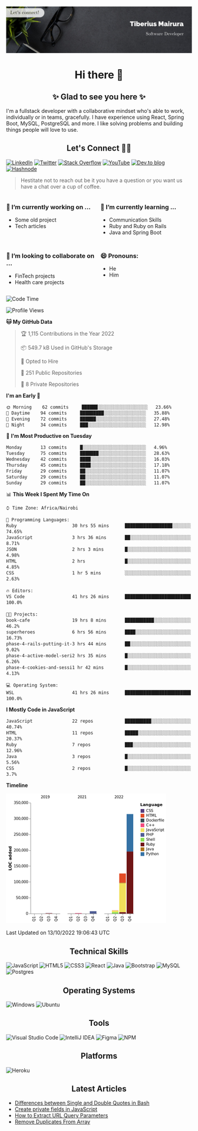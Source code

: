 ![cover-image](assets/images/banner.jpg)

<h1 align="center">
 Hi there 👋
</h1>

<h2 align="center"> ✨ Glad to see you here ✨ </h2>

I'm a fullstack developer with a collaborative mindset who's able to work, individually or in teams, gracefully. I have experience using React, Spring Boot, MySQL, PostgreSQL and more. I like solving problems and building things people will love to use.

<h2 align="center"> Let's Connect 🤝🏾 </h2>

[![LinkedIn](https://img.shields.io/badge/linkedin-%230077B5.svg?style=for-the-badge&logo=linkedin&logoColor=white)](https://www.linkedin.com/in/tiberius-mairura/) [![Twitter](https://img.shields.io/badge/Twitter-%231DA1F2.svg?style=for-the-badge&logo=Twitter&logoColor=white)](https://twitter.com/hermit_tiberius) [![Stack Overflow](https://img.shields.io/badge/-Stackoverflow-FE7A16?style=for-the-badge&logo=stack-overflow&logoColor=white)](https://stackoverflow.com/users/11869442/tiberius) [![YouTube](https://img.shields.io/badge/YouTube-%23FF0000.svg?style=for-the-badge&logo=YouTube&logoColor=white)](https://www.youtube.com/channel/UCEyv3oMzvLUv6tGs9KD_S_A) [![Dev.to blog](https://img.shields.io/badge/dev.to-0A0A0A?style=for-the-badge&logo=dev.to&logoColor=white)](https://dev.to/hermitex) [![Hashnode](https://img.shields.io/badge/Hashnode-2962FF?style=for-the-badge&logo=hashnode&logoColor=white)](https://hashnode.com/@hermitex)

> Hestitate not to reach out be it you have a question or you want us have a chat over a cup of coffee.

<div style="display: grid; gap: 0.5rem; grid-template-columns: repeat(2, 1fr);">

<div>

<h3>🔭  I’m currently working on ...</h3>

- Some old project
- Tech articles

</div>

<div>

<h3>🌱 I’m currently learning ...</h3>

- Communication Skills
- Ruby and Ruby on Rails
- Java and Spring Boot

</div>

<div>
<h3>👯 I’m looking to collaborate on ...</h3>

- FinTech projects
- Health care projects

</div>

<div>
<h3>😄 Pronouns:</h3>

- He
- Him
  
</div>

</div>

<!--START_SECTION:waka-->
![Code Time](http://img.shields.io/badge/Code%20Time-606%20hrs%203%20mins-blue)

![Profile Views](http://img.shields.io/badge/Profile%20Views-41-blue)

**🐱 My GitHub Data** 

> 🏆 1,115 Contributions in the Year 2022
 > 
> 📦 549.7 kB Used in GitHub's Storage 
 > 
> 💼 Opted to Hire
 > 
> 📜 251 Public Repositories 
 > 
> 🔑 8 Private Repositories  
 > 
**I'm an Early 🐤** 

```text
🌞 Morning    62 commits     ██████░░░░░░░░░░░░░░░░░░░   23.66% 
🌆 Daytime    94 commits     █████████░░░░░░░░░░░░░░░░   35.88% 
🌃 Evening    72 commits     ██████░░░░░░░░░░░░░░░░░░░   27.48% 
🌙 Night      34 commits     ███░░░░░░░░░░░░░░░░░░░░░░   12.98%

```
📅 **I'm Most Productive on Tuesday** 

```text
Monday       13 commits     █░░░░░░░░░░░░░░░░░░░░░░░░   4.96% 
Tuesday      75 commits     ███████░░░░░░░░░░░░░░░░░░   28.63% 
Wednesday    42 commits     ████░░░░░░░░░░░░░░░░░░░░░   16.03% 
Thursday     45 commits     ████░░░░░░░░░░░░░░░░░░░░░   17.18% 
Friday       29 commits     ██░░░░░░░░░░░░░░░░░░░░░░░   11.07% 
Saturday     29 commits     ██░░░░░░░░░░░░░░░░░░░░░░░   11.07% 
Sunday       29 commits     ██░░░░░░░░░░░░░░░░░░░░░░░   11.07%

```


📊 **This Week I Spent My Time On** 

```text
⌚︎ Time Zone: Africa/Nairobi

💬 Programming Languages: 
Ruby                     30 hrs 55 mins      ██████████████████░░░░░░░   74.65% 
JavaScript               3 hrs 36 mins       ██░░░░░░░░░░░░░░░░░░░░░░░   8.71% 
JSON                     2 hrs 3 mins        █░░░░░░░░░░░░░░░░░░░░░░░░   4.98% 
HTML                     2 hrs               █░░░░░░░░░░░░░░░░░░░░░░░░   4.85% 
CSS                      1 hr 5 mins         ░░░░░░░░░░░░░░░░░░░░░░░░░   2.63%

🔥 Editors: 
VS Code                  41 hrs 26 mins      █████████████████████████   100.0%

🐱‍💻 Projects: 
book-cafe                19 hrs 8 mins       ███████████░░░░░░░░░░░░░░   46.2% 
superheroes              6 hrs 56 mins       ████░░░░░░░░░░░░░░░░░░░░░   16.73% 
phase-4-rails-putting-it-3 hrs 44 mins       ██░░░░░░░░░░░░░░░░░░░░░░░   9.02% 
phase-4-active-model-seri2 hrs 35 mins       █░░░░░░░░░░░░░░░░░░░░░░░░   6.26% 
phase-4-cookies-and-sessi1 hr 42 mins        █░░░░░░░░░░░░░░░░░░░░░░░░   4.13%

💻 Operating System: 
WSL                      41 hrs 26 mins      █████████████████████████   100.0%

```

**I Mostly Code in JavaScript** 

```text
JavaScript               22 repos            ██████████░░░░░░░░░░░░░░░   40.74% 
HTML                     11 repos            █████░░░░░░░░░░░░░░░░░░░░   20.37% 
Ruby                     7 repos             ███░░░░░░░░░░░░░░░░░░░░░░   12.96% 
Java                     3 repos             █░░░░░░░░░░░░░░░░░░░░░░░░   5.56% 
CSS                      2 repos             █░░░░░░░░░░░░░░░░░░░░░░░░   3.7%

```


**Timeline**

![Chart not found](https://raw.githubusercontent.com/hermitex/hermitex/main/charts/bar_graph.png) 


 Last Updated on 13/10/2022 19:06:43 UTC
<!--END_SECTION:waka-->

<h2 align="center"> Technical Skills </h2>

![JavaScript](https://img.shields.io/badge/javascript-%23323330.svg?style=for-the-badge&logo=javascript&logoColor=%23F7DF1E) ![HTML5](https://img.shields.io/badge/html5-%23E34F26.svg?style=for-the-badge&logo=html5&logoColor=white) ![CSS3](https://img.shields.io/badge/css3-%231572B6.svg?style=for-the-badge&logo=css3&logoColor=white) ![React](https://img.shields.io/badge/react-%2320232a.svg?style=for-the-badge&logo=react&logoColor=%2361DAFB) ![Java](https://img.shields.io/badge/java-%23ED8B00.svg?style=for-the-badge&logo=java&logoColor=white) ![Bootstrap](https://img.shields.io/badge/bootstrap-%23563D7C.svg?style=for-the-badge&logo=bootstrap&logoColor=white) ![MySQL](https://img.shields.io/badge/mysql-%2300f.svg?style=for-the-badge&logo=mysql&logoColor=white) ![Postgres](https://img.shields.io/badge/postgres-%23316192.svg?style=for-the-badge&logo=postgresql&logoColor=white)

<h2 align="center"> Operating Systems </h2>

![Windows](https://img.shields.io/badge/Windows-0078D6?style=for-the-badge&logo=windows&logoColor=white) ![Ubuntu](https://img.shields.io/badge/Ubuntu-E95420?style=for-the-badge&logo=ubuntu&logoColor=white)

<h2 align="center"> Tools </h2>

![Visual Studio Code](https://img.shields.io/badge/Visual%20Studio%20Code-0078d7.svg?style=for-the-badge&logo=visual-studio-code&logoColor=white) ![IntelliJ IDEA](https://img.shields.io/badge/IntelliJIDEA-000000.svg?style=for-the-badge&logo=intellij-idea&logoColor=white) ![Figma](https://img.shields.io/badge/figma-%23F24E1E.svg?style=for-the-badge&logo=figma&logoColor=white) ![NPM](https://img.shields.io/badge/NPM-%23000000.svg?style=for-the-badge&logo=npm&logoColor=white)

<h2 align="center"> Platforms </h2>

![Heroku](https://img.shields.io/badge/heroku-%23430098.svg?style=for-the-badge&logo=heroku&logoColor=white)

 <h2 align="center">Latest Articles </h2>

- [Differences between Single and Double Quotes in Bash](https://dev.to/hermitex/differences-between-single-and-double-quotes-in-bash-3eog)
- [Create private fields in JavaScript](https://dev.to/hermitex/create-private-fields-in-javascript-3ean)
- [How to Extract URL Query Parameters](https://dev.to/hermitex/how-to-extract-url-search-parameters-4k58)
- [Remove Duplicates From Array](https://dev.to/hermitex/remove-duplicates-from-array-1d6h)
